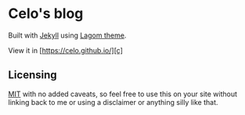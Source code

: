 # Celo's blog

Built with [Jekyll][j] using [Lagom theme][l].

View it in [https://celo.github.io/][c]

## Licensing

[MIT](https://github.com/swanson/lagom/blob/master/LICENSE) with no
added caveats, so feel free to use this on your site without linking back to
me or using a disclaimer or anything silly like that.

[j]: http://jekyllrb.com/
[l]: https://github.com/swanson/lagom
[c]: https://celo.github.io/